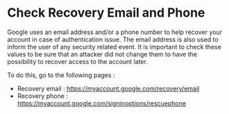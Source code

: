 # Check Recovery Email and Phone

Google uses an email address and/or a phone number to help recover your account in case of authentication issue. The email address is also used to inform the user of any security related event. It is important to check these values to be sure that an attacker did not change them to have the possibility to recover access to the account later.

To do this, go to the following pages :

* Recovery email : https://myaccount.google.com/recovery/email
* Recovery phone : https://myaccount.google.com/signinoptions/rescuephone
